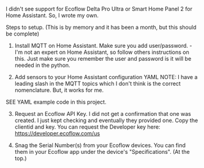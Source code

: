 I didn't see support for Ecoflow Delta Pro Ultra or Smart Home Panel 2 for Home Assistant. So, I wrote my own.

Steps to setup. (This is by memory and it has been a month, but this should be complete)

1. Install MQTT on Home Assistant. Make sure you add user/password. - I'm not an expert on Home Assistant, so follow others instructions on this. 
Just make sure you remember the user and password is it will be needed in the python.

2. Add sensors to your Home Assistant configuration YAML 
NOTE: I have a leading slash in the MQTT topics which I don't think is the correct nomenclature. But, it works for me.

SEE YAML example code in this project.

3. Request an Ecoflow API Key. I did not get a confirmation that one was created. I just kept checking and eventually they provided one.
Copy the clientid and key. You can request the Developer key here: https://developer.ecoflow.com/us

4. Snag the Serial Number(s) from your Ecoflow devices. You can find them in your Ecoflow app under the device's "Specifications". (At the top.)
